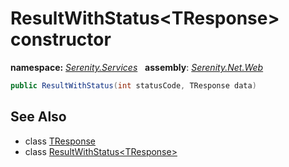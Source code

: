# ResultWithStatus&lt;TResponse&gt; constructor
**namespace:** *[Serenity.Services](../../README.md#serenity.services-namespace)*   **assembly**: *[Serenity.Net.Web](../../README.md)*

```csharp
public ResultWithStatus(int statusCode, TResponse data)
```

## See Also

* class [TResponse](../Serenity.Net.Web/../ResultWithStatus-1.TResponse.md)
* class [ResultWithStatus&lt;TResponse&gt;](../ResultWithStatus-1.md)